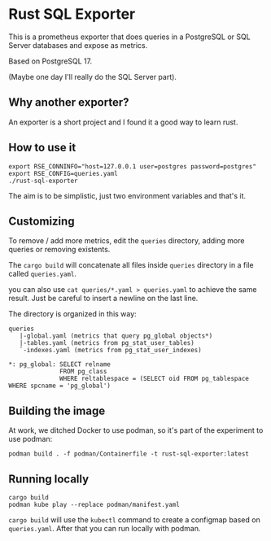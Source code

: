 # Rust SQL Exporter

This is a prometheus exporter that does queries in a PostgreSQL or SQL Server databases and expose as metrics.

Based on PostgreSQL 17.

(Maybe one day I'll really do the SQL Server part).

## Why another exporter?

An exporter is a short project and I found it a good way to learn rust.

## How to use it

```
export RSE_CONNINFO="host=127.0.0.1 user=postgres password=postgres"
export RSE_CONFIG=queries.yaml
./rust-sql-exporter
```

The aim is to be simplistic, just two environment variables and that's it.

## Customizing

To remove / add more metrics, edit the `queries` directory, adding more queries or removing existents.

The `cargo build` will concatenate all files inside `queries` directory in a file called `queries.yaml`.

you can also use `cat queries/*.yaml > queries.yaml` to achieve the same result. Just be careful to insert a newline on the last line.

The directory is organized in this way:

```
queries
   |-global.yaml (metrics that query pg_global objects*)
   |-tables.yaml (metrics from pg_stat_user_tables)
   `-indexes.yaml (metrics from pg_stat_user_indexes)

*: pg_global: SELECT relname
              FROM pg_class
              WHERE reltablespace = (SELECT oid FROM pg_tablespace WHERE spcname = 'pg_global')
```

## Building the image

At work, we ditched Docker to use podman, so it's part of the experiment to use podman:

`podman build . -f podman/Containerfile -t rust-sql-exporter:latest`

## Running locally

```
cargo build
podman kube play --replace podman/manifest.yaml
```

`cargo build` will use the `kubectl` command to create a configmap based on `queries.yaml`.
After that you can run locally with podman.